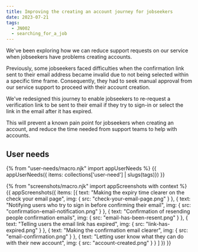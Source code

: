 ```yaml
---
title: Improving the creating an account journey for jobseekers
date: 2023-07-21
tags:
  - JN002
  - searching_for_a_job
---
```


We've been exploring how we can reduce support requests on our service when jobseekers have problems creating accounts. 

Previously, some jobseekers faced difficulties when the confirmation link sent to their email address became invalid due to not being selected within a specific time frame. Consequently, they had to seek manual approval from our service support to proceed with their account creation.

We've redesigned this journey to enable jobseekers to re-request a verification link to be sent to their email if they try to sign-in or select the link in the email after it has expired.

This will prevent a known pain point for jobseekers when creating an account, and reduce the time needed from support teams to help with accounts.

## User needs

{% from "user-needs/macro.njk" import appUserNeeds %}
{{ appUserNeeds({ items: collections['user-need'] | slugs(tags)}) }}

{% from "screenshots/macro.njk" import appScreenshots with context %}
{{ appScreenshots({
  items: [{
    text: "Making the expiry time clearer on the check your email page",
    img: { src: "check-your-email-page.png" }
  },
  {
    text: "Notifying users who try to sign in before confirming their email",
    img: { src: "confirmation-email-notification.png" }
  },
  {
    text: "Confirmation of resending people confirmation emails",
    img: { src: "email-has-been-resent.png" }
  },
  {
    text: "Telling users the email link has expired",
    img: { src: "link-has-expired.png" }
  },
  {
    text: "Making the confirmation email clearer",
    img: { src: "email-confirmation.png" }
  },
  {
    text: "Letting user know what they can do with their new account",
    img: { src: "account-created.png" }
  }
  ]
}) }}
